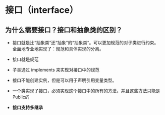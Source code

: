 # 接口（interface）

## 为什么需要接口？接口和抽象类的区别？

+ 接口就是比“抽象类”还“抽象”的“抽象类”。可以更加规范的对子类进行约束。全面地专业地实现了：规范和具体实现的分离。

+ 接口就是规范

+ 子类通过 implements 来实现对接口中的规范

+ 接口不能创建实例，但是可以用于声明引用变量类型。

+ 一个类实现了接口，必须实现这个接口中的所有的方法，并且这些方法只能是Public的

+ **接口支持多继承**